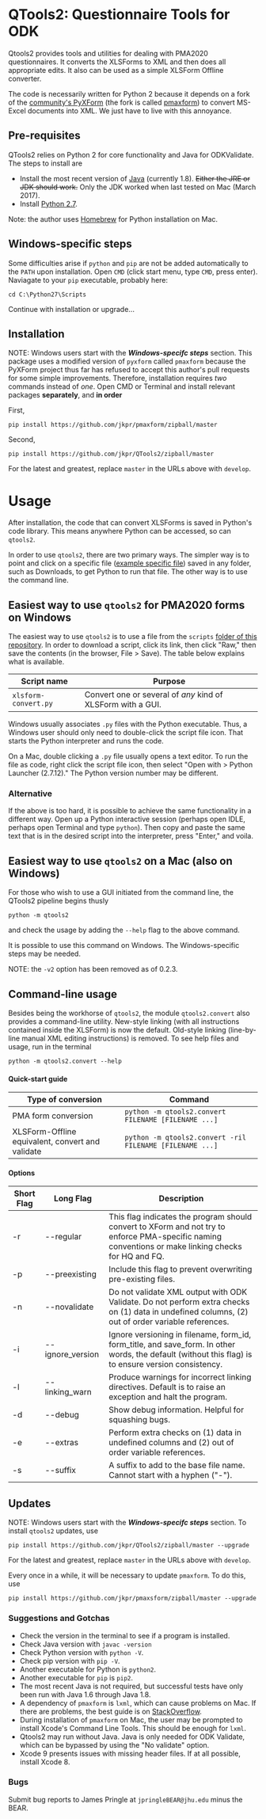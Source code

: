 # QTools2: Questionnaire Tools for ODK

Qtools2 provides tools and utilities for dealing with PMA2020 questionnaires. It converts the XLSForms to XML and then does all appropriate edits. It also can be used as a simple XLSForm Offline converter.

The code is necessarily written for Python 2 because it depends on a fork of the [community's PyXForm][1a] (the fork is called [pmaxform][1b]) to convert MS-Excel documents into XML. We just have to live with this annoyance.

[1a]: https://github.com/XLSForm/pyxform
[1b]: https://github.com/jkpr/pmaxform


## Pre-requisites

QTools2 relies on Python 2 for core functionality and Java for ODKValidate. The steps to install are

* Install the most recent version of [Java][2] (currently 1.8). ~~Either the JRE or JDK should work.~~ Only the JDK worked when last tested on Mac (March 2017).
* Install [Python 2.7][3].

Note: the author uses [Homebrew][4] for Python installation on Mac.

[2]: http://www.oracle.com/technetwork/java/javase/downloads/index.html
[3]: http://www.python.org/downloads/
[4]: http://brew.sh/

## Windows-specific steps

Some difficulties arise if `python` and `pip` are not be added automatically to the `PATH` upon installation. Open `CMD` (click start menu, type `CMD`, press enter). Naviagate to your `pip` executable, probably here:

```
cd C:\Python27\Scripts
```

Continue with installation or upgrade...

## Installation

NOTE: Windows users start with the _**Windows-specifc steps**_ section. This package uses a modified version of `pyxform` called `pmaxform` because the PyXForm project thus far has refused to accept this author's pull requests for some simple improvements. Therefore, installation requires *two* commands instead of *one*. Open CMD or Terminal and install relevant packages **separately**, and **in order**

First,
```
pip install https://github.com/jkpr/pmaxform/zipball/master
```
Second,
```
pip install https://github.com/jkpr/QTools2/zipball/master
```

For the latest and greatest, replace `master` in the URLs above with `develop`.

# Usage

After installation, the code that can convert XLSForms is saved in Python's code library. This means anywhere Python can be accessed, so can `qtools2`.

In order to use `qtools2`, there are two primary ways. The simpler way is to point and click on a specific file ([example specific file][5]) saved in any folder, such as Downloads, to get Python to run that file. The other way is to use the command line.

[5]: https://raw.githubusercontent.com/jkpr/QTools2/master/scripts/pma-convert.py

## Easiest way to use `qtools2` for PMA2020 forms on Windows

The easiest way to use `qtools2` is to use a file from the `scripts` [folder of this repository][6]. In order to download a script, click its link, then click "Raw," then save the contents (in the browser, File > Save). The table below explains what is available.

|      Script name      | Purpose |
| --------------------- | ------- |
| `xlsform-convert.py`    | Convert one or several of *any* kind of XLSForm with a GUI. |


Windows usually associates `.py` files with the Python executable. Thus, a Windows user should only need to double-click the script file icon. That starts the Python interpreter and runs the code.

On a Mac, double clicking a `.py` file usually opens a text editor. To run the file as code, right click the script file icon, then select "Open with > Python Launcher (2.7.12)." The Python version number may be different.

### Alternative

If the above is too hard, it is possible to achieve the same functionality in a different way. Open up a Python interactive session (perhaps open IDLE, perhaps open Terminal and type `python`). Then copy and paste the same text that is in the desired script into the interpreter, press "Enter," and voila.


[6]: https://github.com/jkpr/QTools2/tree/master/scripts
[7]: https://gumroad.com/l/xlsform-offline

## Easiest way to use `qtools2` on a Mac (also on Windows)

For those who wish to use a GUI initiated from the command line, the QTools2 pipeline begins thusly

```
python -m qtools2
```

and check the usage by adding the `--help` flag to the above command.

It is possible to use this command on Windows. The Windows-specific steps may be needed.

NOTE: the `-v2` option has been removed as of 0.2.3.


## Command-line usage

Besides being the workhorse of `qtools2`, the module `qtools2.convert` also provides a command-line utility. New-style linking (with all instructions contained inside the XLSForm) is now the default. Old-style linking (line-by-line manual XML editing instructions) is removed. To see help files and usage, run in the terminal

```
python -m qtools2.convert --help
```

#### Quick-start guide

| Type of conversion | Command |
| ------------------ | ------- |
| PMA form conversion                                   | `python -m qtools2.convert FILENAME [FILENAME ...]`    |
| XLSForm-Offline equivalent, convert and validate      | `python -m qtools2.convert -ril FILENAME [FILENAME ...]`     |

#### Options
| Short Flag | Long Flag | Description |
| --- | --- | --- |
| -r | --regular | This flag indicates the program should convert to XForm and not try to enforce PMA-specific naming conventions or make linking checks for HQ and FQ. |
| -p | --preexisting | Include this flag to prevent overwriting pre-existing files. |
| -n | --novalidate | Do not validate XML output with ODK Validate. Do not perform extra checks on (1) data in undefined columns, (2) out of order variable references. |
| -i | --ignore_version | Ignore versioning in filename, form_id, form_title, and save_form. In other words, the default (without this flag) is to ensure version consistency. |
| -l | --linking_warn | Produce warnings for incorrect linking directives. Default is to raise an exception and halt the program. |
| -d | --debug | Show debug information. Helpful for squashing bugs. |
| -e | --extras | Perform extra checks on (1) data in undefined columns and (2) out of order variable references. |
| -s | --suffix | A suffix to add to the base file name. Cannot start with a hyphen ("-"). |

## Updates

NOTE: Windows users start with the _**Windows-specifc steps**_ section. To install `qtools2` updates, use

```
pip install https://github.com/jkpr/QTools2/zipball/master --upgrade
```

For the latest and greatest, replace `master` in the URLs above with `develop`.

Every once in a while, it will be necessary to update `pmaxform`. To do this, use

```
pip install https://github.com/jkpr/pmaxsform/zipball/master --upgrade
```

### Suggestions and Gotchas

- Check the version in the terminal to see if a program is installed.
- Check Java version with `javac -version`
- Check Python version with `python -V`.
- Check pip version with `pip -V`.
- Another executable for Python is `python2`.
- Another executable for `pip` is `pip2`.
- The most recent Java is not required, but successful tests have only been run with Java 1.6 through Java 1.8.
- A dependency of `pmaxform` is `lxml`, which can cause problems on Mac. If there are problems, the best guide is on [StackOverflow][8].
- During installation of `pmaxform` on Mac, the user may be prompted to install Xcode's Command Line Tools. This should be enough for `lxml`.
- Qtools2 may run without Java. Java is only needed for ODK Validate, which can be bypassed by using the "No validate" option.
- Xcode 9 presents issues with missing header files. If at all possible, install Xcode 8.

[8]: http://stackoverflow.com/questions/19548011/cannot-install-lxml-on-mac-os-x-10-9

### Bugs

Submit bug reports to James Pringle at `jpringleBEAR@jhu.edu` minus the BEAR.

